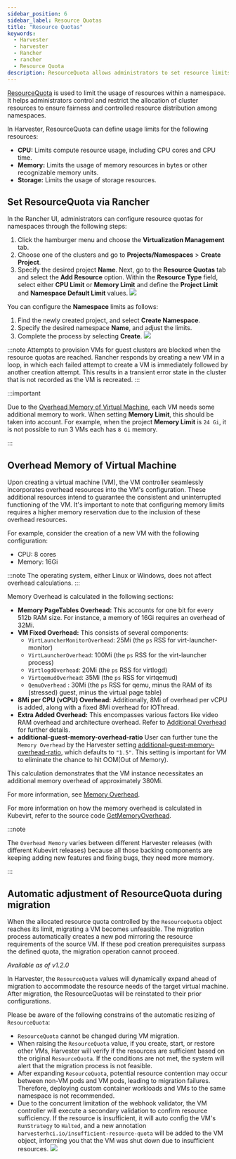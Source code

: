 ```yaml
---
sidebar_position: 6
sidebar_label: Resource Quotas
title: "Resource Quotas"
keywords:
  - Harvester
  - harvester
  - Rancher
  - rancher
  - Resource Quota
description: ResourceQuota allows administrators to set resource limits per namespace, preventing excessive resource usage and ensuring the smooth operation of other namespaces when the quota is reached.
---
```


<head>
  <link rel="canonical" href="https://docs.harvesterhci.io/v1.4/rancher/resource-quota"/>
</head>

[ResourceQuota](https://kubernetes.io/docs/concepts/policy/resource-quotas/) is used to limit the usage of resources within a namespace. It helps administrators control and restrict the allocation of cluster resources to ensure fairness and controlled resource distribution among namespaces.

In Harvester, ResourceQuota can define usage limits for the following resources:
- **CPU:** Limits compute resource usage, including CPU cores and CPU time.
- **Memory:** Limits the usage of memory resources in bytes or other recognizable memory units.
- **Storage:** Limits the usage of storage resources.

## Set ResourceQuota via Rancher
In the Rancher UI, administrators can configure resource quotas for namespaces through the following steps:

1. Click the hamburger menu and choose the **Virtualization Management** tab.
1. Choose one of the clusters and go to **Projects/Namespaces** > **Create Project**.
1. Specify the desired project **Name**. Next, go to the **Resource Quotas** tab and select the **Add Resource** option. Within the **Resource Type** field, select either **CPU Limit** or **Memory Limit** and define the **Project Limit** and **Namespace Default Limit** values.
  ![](/img/v1.4/rancher/create-project.png)

You can configure the **Namespace** limits as follows: 

1. Find the newly created project, and select **Create Namespace**.
1. Specify the desired namespace **Name**, and adjust the limits.
1. Complete the process by selecting **Create**.
  ![](/img/v1.4/rancher/create-namespace.png)
   
:::note
Attempts to provision VMs for guest clusters are blocked when the resource quotas are reached. Rancher responds by creating a new VM in a loop, in which each failed attempt to create a VM is immediately followed by another creation attempt. This results in a transient error state in the cluster that is not recorded as the VM is recreated.
:::

:::important

Due to the [Overhead Memory of Virtual Machine](#overhead-memory-of-virtual-machine), each VM needs some additional memory to work. When setting **Memory Limit**, this should be taken into account. For example, when the project **Memory Limit** is `24 Gi`, it is not possible to run 3 VMs each has `8 Gi` memory.

:::

## Overhead Memory of Virtual Machine
Upon creating a virtual machine (VM), the VM controller seamlessly incorporates overhead resources into the VM's configuration. These additional resources intend to guarantee the consistent and uninterrupted functioning of the VM. It's important to note that configuring memory limits requires a higher memory reservation due to the inclusion of these overhead resources.

For example, consider the creation of a new VM with the following configuration:
- CPU: 8 cores
- Memory: 16Gi

:::note
The operating system, either Linux or Windows, does not affect overhead calculations.
:::

Memory Overhead is calculated in the following sections:
- **Memory PageTables Overhead:** This accounts for one bit for every 512b RAM size. For instance, a memory of 16Gi requires an overhead of 32Mi.
- **VM Fixed Overhead:** This consists of several components:
    - `VirtLauncherMonitorOverhead`: 25Mi  (the `ps` RSS for virt-launcher-monitor)
    - `VirtLauncherOverhead`: 100Mi  (the `ps` RSS for the virt-launcher process)
    - `VirtlogdOverhead`: 20Mi  (the `ps` RSS for virtlogd)
    - `VirtqemudOverhead`: 35Mi (the `ps` RSS for virtqemud)
    - `QemuOverhead` : 30Mi (the `ps` RSS for qemu, minus the RAM of its (stressed) guest, minus the virtual page table)
- **8Mi per CPU (vCPU) Overhead:** Additionally, 8Mi of overhead per vCPU is added, along with a fixed 8Mi overhead for IOThread.
- **Extra Added Overhead:** This encompasses various factors like video RAM overhead and architecture overhead. Refer to [Additional Overhead](https://github.com/kubevirt/kubevirt/blob/2bb88c3d35d33177ea16c0f1e9fffdef1fd350c6/pkg/virt-controller/services/template.go#L1853-L1890) for further details.
- **additional-guest-memory-overhead-ratio** User can further tune the `Memory Overhead` by the Harvester setting [additional-guest-memory-overhead-ratio](../advanced/settings.md#additional-guest-memory-overhead-ratio), which defaults to `"1.5"`. This setting is important for VM to eliminate the chance to hit OOM(Out of Memory).

This calculation demonstrates that the VM instance necessitates an additional memory overhead of approximately 380Mi.

For more information, see [Memory Overhead](https://kubevirt.io/user-guide/virtual_machines/virtual_hardware/#memory-overhead).

For more information on how the memory overhead is calculated in Kubevirt, refer to the source code [GetMemoryOverhead](https://github.com/kubevirt/kubevirt/blob/1466b658f78b9b8bb9517ffb6dafd4b777f33fe6/pkg/virt-controller/services/renderresources.go#L307).

:::note

The `Overhead Memory` varies between different Harvester releases (with different Kubevirt releases) because all those backing components are keeping adding new features and fixing bugs, they need more memory.

:::

## Automatic adjustment of ResourceQuota during migration
When the allocated resource quota controlled by the `ResourceQuota` object reaches its limit, migrating a VM becomes unfeasible. The migration process automatically creates a new pod mirroring the resource requirements of the source VM. If these pod creation prerequisites surpass the defined quota, the migration operation cannot proceed.

_Available as of v1.2.0_

In Harvester, the `ResourceQuota` values will dynamically expand ahead of migration to accommodate the resource needs of the target virtual machine. After migration, the ResourceQuotas will be reinstated to their prior configurations.

Please be aware of the following constrains of the automatic resizing of `ResourceQuota`:
- `ResourceQuota` cannot be changed during VM migration.
- When raising the `ResourceQuota` value, if you create, start, or restore other VMs, Harvester will verify if the resources are sufficient based on the original `ResourceQuota`. If the conditions are not met, the system will alert that the migration process is not feasible.
- After expanding `ResourceQuota`, potential resource contention may occur between non-VM pods and VM pods, leading to migration failures. Therefore, deploying custom container workloads and VMs to the same namespace is not recommended.
- Due to the concurrent limitation of the webhook validator, the VM controller will execute a secondary validation to confirm resource sufficiency. If the resource is insufficient, it will auto config the VM's `RunStrategy` to `Halted`, and a new annotation `harvesterhci.io/insufficient-resource-quota` will be added to the VM object, informing you that the VM was shut down due to insufficient resources.
  ![](/img/v1.2/rancher/vm-annotation-insufficient-resource-quota.png)
